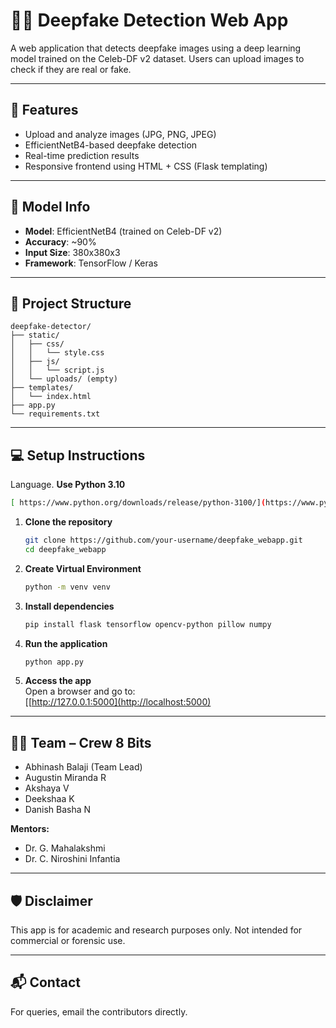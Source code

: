 
# 🕵️‍♂️ Deepfake Detection Web App

A web application that detects deepfake images using a deep learning model trained on the Celeb-DF v2 dataset. Users can upload images to check if they are real or fake.

---

## 🚀 Features

- Upload and analyze images (JPG, PNG, JPEG)
- EfficientNetB4-based deepfake detection
- Real-time prediction results
- Responsive frontend using HTML + CSS (Flask templating)

---

## 🧠 Model Info

- **Model**: EfficientNetB4 (trained on Celeb-DF v2)
- **Accuracy**: ~90%
- **Input Size**: 380x380x3
- **Framework**: TensorFlow / Keras

---

## 📁 Project Structure

```
deepfake-detector/
├── static/
│   ├── css/
│   │   └── style.css
│   ├── js/
│   │   └── script.js
│   └── uploads/ (empty)
├── templates/
│   └── index.html
├── app.py
└── requirements.txt
```

---

## 💻 Setup Instructions

Language. **Use  Python 3.10**
   ```bash
  [ https://www.python.org/downloads/release/python-3100/](https://www.python.org/downloads/release/python-3100/)
   ```
1. **Clone the repository**
   ```bash
   git clone https://github.com/your-username/deepfake_webapp.git
   cd deepfake_webapp
   ```
2. **Create Virtual Environment**
   ```bash
   python -m venv venv
   ```
3. **Install dependencies**
   ```bash
   pip install flask tensorflow opencv-python pillow numpy
   ```

4. **Run the application**
   ```bash
   python app.py
   ```

5. **Access the app**  
   Open a browser and go to:  
   [[http://127.0.0.1:5000](http://localhost:5000)

---

## 👨‍💻 Team – Crew 8 Bits

- Abhinash Balaji (Team Lead)  
- Augustin Miranda R  
- Akshaya V  
- Deekshaa K  
- Danish Basha N  

**Mentors:**  
- Dr. G. Mahalakshmi  
- Dr. C. Niroshini Infantia  

---

## 🛡️ Disclaimer

This app is for academic and research purposes only. Not intended for commercial or forensic use.

---

## 📬 Contact

For queries, email the contributors directly.

